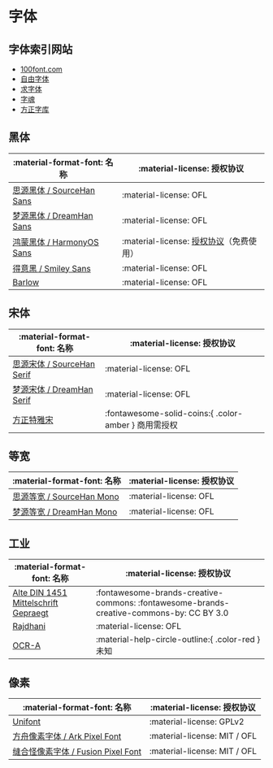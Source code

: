 # 字体

## 字体索引网站
- [100font.com](https://www.100font.com/)
- [自由字体](https://ziyouziti.com/)
- [求字体](https://www.qiuziti.com/)
- [字魂](https://izihun.com/)
- [方正字库](https://www.foundertype.com/)

## 黑体
| :material-format-font: 名称 | :material-license: 授权协议 |
| - | - |
| [思源黑体 / SourceHan Sans](https://github.com/adobe-fonts/source-han-sans) | :material-license: OFL |
| [梦源黑体 / DreamHan Sans](https://github.com/Pal3love/dream-han-cjk) | :material-license: OFL |
| [鸿蒙黑体 / HarmonyOS Sans](https://developer.harmonyos.com/cn/docs/design/font-0000001157868583) | :material-license: [授权协议](../archive/license/harmonyos-sans-fonts.md)（免费使用） |
| [得意黑 / Smiley Sans](https://github.com/atelier-anchor/smiley-sans) | :material-license: OFL |
| [Barlow](https://github.com/jpt/barlow) | :material-license: OFL |

## 宋体
| :material-format-font: 名称 | :material-license: 授权协议 |
| - | - |
| [思源宋体 / SourceHan Serif](https://github.com/adobe-fonts/source-han-serif) | :material-license: OFL |
| [梦源宋体 / DreamHan Serif](https://github.com/Pal3love/dream-han-cjk) | :material-license: OFL |
| [方正特雅宋](https://www.foundertype.com/index.php/FontInfo/index/id/193.html) | :fontawesome-solid-coins:{ .color-amber } 商用需授权 |

## 等宽
| :material-format-font: 名称 | :material-license: 授权协议 |
| - | - |
| [思源等宽 / SourceHan Mono](https://github.com/adobe-fonts/source-han-mono) | :material-license: OFL |
| [梦源等宽 / DreamHan Mono](https://github.com/Pal3love/dream-han-cjk) | :material-license: OFL |

## 工业
| :material-format-font: 名称 | :material-license: 授权协议 |
| - | - |
| [Alte DIN 1451 Mittelschrift Gepraegt](http://www.peter-wiegel.de/alteDin1451.html) | :fontawesome-brands-creative-commons: :fontawesome-brands-creative-commons-by: CC BY 3.0 |
| [Rajdhani](https://fonts.google.com/specimen/Rajdhani) | :material-license: OFL |
| [OCR-A](https://en.wikipedia.org/wiki/OCR-A) | :material-help-circle-outline:{ .color-red } 未知 |

## 像素
| :material-format-font: 名称 | :material-license: 授权协议 |
| - | - |
| [Unifont](https://savannah.gnu.org/projects/unifont) | :material-license: GPLv2 |
| [方舟像素字体 / Ark Pixel Font](https://github.com/TakWolf/ark-pixel-font) | :material-license: MIT / OFL |
| [缝合怪像素字体 / Fusion Pixel Font](https://github.com/TakWolf/fusion-pixel-font) | :material-license: MIT / OFL |